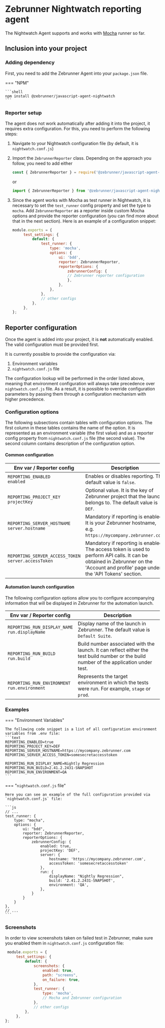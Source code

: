 # Zebrunner Nightwatch reporting agent

The Nightwatch Agent supports and works with [Mocha](https://nightwatchjs.org/guide/writing-tests/using-mocha.html) runner so far.

## Inclusion into your project

### Adding dependency

First, you need to add the Zebrunner Agent into your `package.json` file.

=== "NPM"

    ```shell
    npm install @zebrunner/javascript-agent-nightwatch
    ```

### Reporter setup

The agent does not work automatically after adding it into the project, it requires extra configuration. For this, you need to perform the following steps:

1. Navigate to your Nightwatch configuration file (by default, it is `nightwatch.conf.js`)
2. Import the `ZebrunnerReporter` class. Depending on the approach you follow, you need to add either

   ```js
   const { ZebrunnerReporter } = require('@zebrunner/javascript-agent-nightwatch');
   ```

   or

   ```js
   import { ZebrunnerReporter } from '@zebrunner/javascript-agent-nightwatch';
   ```

3. Since the agent works with Mocha as test runner in Nightwatch, it is necessary to set the `test_runner` config property and set the type to `mocha`. Add `ZebrunnerReporter` as a reporter inside custom Mocha options and provide the reporter configuration (you can find more about that in the next section). Here is an example of a configuration snippet:

   ```js
   module.exports = {
        test_settings: {
            default: {
                test_runner: {
                    type: 'mocha',
                    options: {
                        ui: 'bdd',
                        reporter: ZebrunnerReporter,
                        reporterOptions: {
                            zebrunnerConfig: {
                            // Zebrunner reporter configuration
                            },
                        },
                    },
                },
                // other configs
            },
        },
   };
   ```

## Reporter configuration

Once the agent is added into your project, it is **not** automatically enabled. The valid configuration must be provided first.

It is currently possible to provide the configuration via:

1. Environment variables
2. `nightwatch.conf.js` file

The configuration lookup will be performed in the order listed above, meaning that environment configuration will always take precedence over `nightwatch.conf.js` file. As a result, it is possible to override configuration parameters by passing them through a configuration mechanism with higher precedence.

### Configuration options

The following subsections contain tables with configuration options. The first column in these tables contains the name of the option. It is represented as an environment variable (the first value) and as a reporter config property from `nightwatch.conf.js` file (the second value). The second column contains description of the configuration option.

#### Common configuration

| Env var / Reporter config                                | Description                                                                                                                                                                         |
| -------------------------------------------------------- | ----------------------------------------------------------------------------------------------------------------------------------------------------------------------------------- |
| `REPORTING_ENABLED`<br/>`enabled`                        | Enables or disables reporting. The default value is `false`.                                                                                                                        |
| `REPORTING_PROJECT_KEY`<br/>`projectKey`                 | Optional value. It is the key of Zebrunner project that the launch belongs to. The default value is `DEF`.                                                                          |
| `REPORTING_SERVER_HOSTNAME`<br/>`server.hostname`        | Mandatory if reporting is enabled. It is your Zebrunner hostname, e.g. `https://mycompany.zebrunner.com`.                                                                           |
| `REPORTING_SERVER_ACCESS_TOKEN`<br/>`server.accessToken` | Mandatory if reporting is enabled. The access token is used to perform API calls. It can be obtained in Zebrunner on the 'Account and profile' page under the 'API Tokens' section. |

#### Automation launch configuration

The following configuration options allow you to configure accompanying information that will be displayed in Zebrunner for the automation launch.

| Env var / Reporter config                          | Description                                                                                                                             |
| -------------------------------------------------- | --------------------------------------------------------------------------------------------------------------------------------------- |
| `REPORTING_RUN_DISPLAY_NAME`<br/>`run.displayName` | Display name of the launch in Zebrunner. The default value is `Default Suite`.                                                          |
| `REPORTING_RUN_BUILD`<br/>`run.build`              | Build number associated with the launch. It can reflect either the test build number or the build number of the application under test. |
| `REPORTING_RUN_ENVIRONMENT`<br/>`run.environment`  | Represents the target environment in which the tests were run. For example, `stage` or `prod`.                                          |

### Examples

=== "Environment Variables"

    The following code snippet is a list of all configuration environment variables from .env file:
    ```text
    REPORTING_ENABLED=true
    REPORTING_PROJECT_KEY=DEF
    REPORTING_SERVER_HOSTNAME=https://mycompany.zebrunner.com
    REPORTING_SERVER_ACCESS_TOKEN=somesecretaccesstoken

    REPORTING_RUN_DISPLAY_NAME=Nightly Regression
    REPORTING_RUN_BUILD=2.41.2.2431-SNAPSHOT
    REPORTING_RUN_ENVIRONMENT=QA
    ```

=== "`nightwatch.conf.js` file"

    Here you can see an example of the full configuration provided via `nightwatch.conf.js` file:

    ```js
    // ...
    test_runner: {
        type: "mocha",
        options: {
            ui: "bdd",
            reporter: ZebrunnerReporter,
            reporterOptions: {
                zebrunnerConfig: {
                    enabled: true,
                    projectKey: 'DEF',
                    server: {
                        hostname: 'https://mycompany.zebrunner.com',
                        accessToken: 'somesecretaccesstoken'
                    },
                    run: {
                        displayName: "Nightly Regression",
                        build: '2.41.2.2431-SNAPSHOT',
                        environment: 'QA',
                    },
                }
            }
        }
    },
    // ...
    ```

### Screenshots

In order to view screenshots taken on failed test in Zebrunner, make sure you enabled them in `nightwatch.conf.js` configuration file:

   ```js
    module.exports = {
        test_settings: {
            default: {
                screenshots: {
                    enabled: true,
                    path: "screens",
                    on_failure: true,
                },
                test_runner: {
                    type: 'mocha',
                    // Mocha and Zebrunner configuration
                },
                // other configs
            },
        },
   };
   ```

